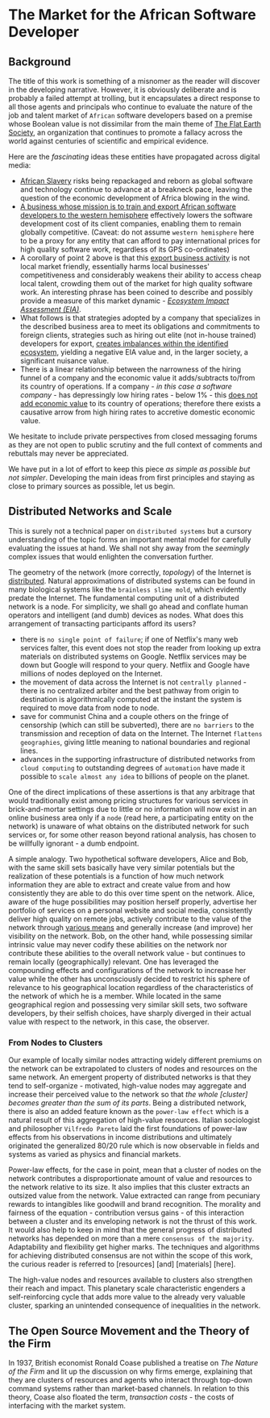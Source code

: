 # The Market for the African Software Developer

## Background
The title of this work is something of a misnomer as the reader will discover in the developing narrative. However, it is obviously deliberate and is probably a failed attempt at trolling, but it encapsulates a direct response to all those agents and principals who continue to evaluate the nature of the job and talent market of `African` software developers based on a premise whose Boolean value is not dissimilar from the main theme of [The Flat Earth Society](https://www.tfes.org), an organization that continues to  promote a fallacy across the world against centuries of scientific and empirical evidence. 

Here are the _fascinating_ ideas these entities have propagated across digital media:

- [African Slavery](https://nairametrics.com/artificial-intelligence-andela-and-africas-looming-technology-slavery-3-2/) risks being repackaged and reborn as global software and technology continue to advance at a breakneck pace, leaving the question of the economic development of Africa blowing in the wind.
- [A business whose mission is to train and export African software developers to the western hemisphere](https://nairametrics.com/artificial-intelligence-andela-and-africas-looming-technology-slavery-3-2/) effectively lowers the software development cost of its client companies, enabling them to remain globally competitive. (Caveat: do not assume `western hemisphere` here to be a proxy for any entity that can afford to pay international prices for high quality software work, regardless of its GPS co-ordinates)
- A corollary of point 2 above is that this [export business activity](https://nairametrics.com/artificial-intelligence-andela-and-africas-looming-technology-slavery-3-2/) is not local market friendly, essentially harms local businesses' competitiveness and considerably weakens their ability to access cheap local talent, crowding them out of the market for high quality software work. An interesting phrase has been coined to describe and possibly provide a measure of this market dynamic - [_Ecosystem Impact Assessment (EIA)_](https://nairametrics.com/much-ado-nothing-andela-uproar/).
- What follows is that strategies adopted by a company that specializes in the described business area to meet its obligations and commitments to foreign clients, strategies such as hiring out elite (not in-house trained) developers for export, [creates imbalances within the identified ecosystem](https://nairametrics.com/much-ado-nothing-andela-uproar/), yielding a negative EIA value and, in the larger society, a significant nuisance value.
- There is a linear relationship between the narrowness of the hiring funnel of a company and the economic value it adds/subtracts to/from its country of operations. If a company - _in this case a software company_ - has depressingly low hiring rates - below 1% - this [does not add economic value](https://nairametrics.com/artificial-intelligence-andela-and-africas-looming-technology-slavery-3-2/) to its country of operations; therefore there exists a causative arrow from high hiring rates to accretive domestic economic value.

We hesitate to include private perspectives from closed messaging forums as they are not open to public scrutiny and the full context of comments and rebuttals may never be appreciated. 

We have put in a lot of effort to keep this piece _as simple as possible but not simpler_. Developing the main ideas from first principles and staying as close to primary sources as possible, let us begin. 

## Distributed Networks and Scale
This is surely not a technical paper on `distributed systems` but a cursory understanding of the topic forms an important mental model for carefully evaluating the issues at hand. We shall not shy away from the _seemingly_ complex issues that would enlighten the conversation further.

The geometry of the network (more correctly, _topology_) of the Internet is [distributed](https://www.youtube.com/watch?v=Dxcc6ycZ73M). Natural approximations of distributed systems can be found in many biological systems like the `brainless slime mold`, which evidently predate the Internet. The fundamental computing unit of a distributed network is a node. For simplicity, we shall go ahead and conflate human operators and intelligent (and dumb) devices as nodes. What does this arrangement of transacting participants afford its users? 

- there is `no single point of failure`; if one of Netflix's many web services falter, this event does not stop the reader from looking up extra materials on distributed systems on Google. Netflix services may be down but Google will respond to your query. Netflix and Google have millions of nodes deployed on the Internet.
- the movement of data across the Internet is not `centrally planned` - there is no centralized arbiter and the best pathway from origin to destination is algorithmically computed at the instant the system is required to move data from node to node. 
- save for communist China and a couple others on the fringe of censorship (which can still be subverted), there are `no barriers` to the transmission and reception of data on the Internet. The Internet `flattens geographies`, giving little meaning to national boundaries and regional lines.
- advances in the supporting infrastructure of distributed networks from `cloud computing` to outstanding degrees of `automation` have made it possible to `scale almost any idea` to billions of people on the planet. 

One of the direct implications of these assertions is that any arbitrage that would traditionally exist among pricing structures for various services in brick-and-mortar settings due to little or no information will now exist in an online business area only if a `node` (read here, a participating entity on the network) is unaware of what obtains on the distributed network for such services or, for some other reason beyond rational analysis, has chosen to be willfully ignorant - a dumb endpoint.

A simple analogy. Two hypothetical software developers, Alice and Bob, with the same skill sets basically have very similar potentials but the realization of these potentials is a function of how much network information they are able to extract and create value from and how consistently they are able to do this over time spent on the network. Alice, aware of the huge possibilities may position herself properly, advertise her portfolio of services on a personal website and social media, consistently deliver high quality on remote jobs, actively contribute to the value of the network through [various means](https://github.com) and generally increase (and improve) her visibility on the network. Bob, on the other hand, while possessing similar intrinsic value may never codify these abilities on the network nor contribute these abilities to the overall network value - but continues to remain locally (geographically) relevant. One has leveraged the compounding effects and configurations of the network to increase her value while the other has unconsciously decided to restrict his sphere of relevance to his geographical location regardless of the characteristics of the network of which he is a member. While located in the same geographical region and possessing very similar skill sets, two software developers, by their selfish choices, have sharply diverged in their actual value with respect to the network, in this case, the observer.

### From Nodes to Clusters
Our example of locally similar nodes attracting widely different premiums on the network can be extrapolated to clusters of nodes and resources on the same network. An emergent property of distributed networks is that they tend to self-organize - motivated, high-value nodes may aggregate and increase their perceived value to the network so that _the whole [cluster] becomes greater than the sum of its parts_. Being a distributed network, there is also an added feature known as the `power-law effect` which is a natural result of this aggregation of high-value resources. Italian sociologist and philosopher `Vilfredo Pareto` laid the first foundations of power-law effects from his observations in income distributions and ultimately originated the generalized 80/20 rule which is now observable in fields and systems as varied as physics and financial markets. 

Power-law effects, for the case in point, mean that a cluster of nodes on the network contributes a disproportionate amount of value and resources to the network relative to its size. It also implies that this cluster extracts an outsized value from the network. Value extracted can range from pecuniary rewards to intangibles like goodwill and brand recognition. The morality and fairness of the equation - contribution versus gains - of this interaction between a cluster and its enveloping network is not the thrust of this work. It would also help to keep in mind that the general progress of distributed networks has depended on more than a mere `consensus of the majority`. Adaptability and flexibility get higher marks. The techniques and algorithms for achieving distributed consensus are not within the scope of this work, the curious reader is referred to [resources] [and] [materials] [here].

The high-value nodes and resources available to clusters also strengthen their reach and impact. This planetary scale characteristic engenders a self-reinforcing cycle that adds more value to the already very valuable cluster, sparking an unintended consequence of inequalities in the network.

## The Open Source Movement and the Theory of the Firm
In 1937, British economist Ronald Coase published a treatise on _The Nature of the Firm_ and lit up the discussion on why firms emerge, explaining that they are clusters of resources and agents who interact through top-down command systems rather than market-based channels. In relation to this theory, Coase also floated the term, _transaction costs_ - the costs of interfacing with the market system. 
